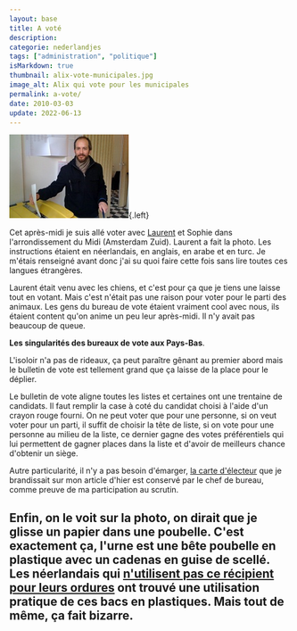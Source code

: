 ```yaml
---
layout: base
title: A voté
description: 
categorie: nederlandjes
tags: ["administration", "politique"]
isMarkdown: true
thumbnail: alix-vote-municipales.jpg
image_alt: Alix qui vote pour les municipales
permalink: a-vote/
date: 2010-03-03
update: 2022-06-13
---
```




![Alix qui vote pour les municipales](alix-vote-municipales.jpg){.left}

Cet après-midi je suis allé voter avec [Laurent](http://web.archive.org/web/20101029015922/http://www.laurentchambon.net/) et Sophie dans l'arrondissement du Midi (Amsterdam Zuid). Laurent a fait la photo. Les instructions étaient en néerlandais, en anglais, en arabe et en turc. Je m'étais renseigné avant donc j'ai su quoi faire cette fois sans lire toutes ces langues étrangères.

Laurent était venu avec les chiens, et c'est pour ça que je tiens une laisse tout en votant. Mais c'est n'était pas une raison pour voter pour le parti des animaux. Les gens du bureau de vote étaient vraiment cool avec nous, ils étaient content qu'on anime un peu leur après-midi. Il n'y avait pas beaucoup de queue.


**Les singularités des bureaux de vote aux Pays-Bas**. 

L'isoloir n'a pas de rideaux, ça peut paraître gênant au premier abord mais le bulletin de vote est tellement grand que ça laisse de la place pour le déplier. 

Le bulletin de vote aligne toutes les listes et certaines ont une trentaine de candidats. Il faut remplir la case à coté du candidat choisi à l'aide d'un crayon rouge fourni. On ne peut voter que pour une personne, si on veut voter pour un parti, il suffit de choisir la tête de liste, si on vote pour une personne au milieu de la liste, ce dernier gagne des votes préférentiels qui lui permettent de gagner places dans la liste et d'avoir de meilleurs chance d'obtenir un siège. 

Autre particularité, il n'y a pas besoin d'émarger, [la carte d'électeur](http://meinamsterdam.nl/mars-2mois-des-elections) que je brandissait sur mon article d'hier est conservé par le chef de bureau, comme preuve de ma participation au scrutin.

Enfin, on le voit sur la photo, on dirait que je glisse un papier dans une poubelle. C'est exactement ça, l'urne est une bête poubelle en plastique avec un cadenas en guise de scellé. Les néerlandais qui [n'utilisent pas ce récipient pour leurs ordures](/eugene-poubelle-prefet-amsterdam) ont trouvé une utilisation pratique de ces bacs en plastiques. Mais tout de même, ça fait bizarre.
---
<!-- post notes:
lien was http://www.laurentchambon.net/2010/03/vote.html
--->
